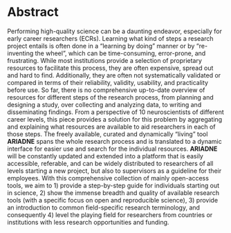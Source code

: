 # Abstract

Performing high-quality science can be a daunting endeavor, especially for early career researchers (ECRs). Learning what kind of steps a research project entails is often done in a “learning by doing” manner or by “re-inventing the wheel”, which can be time-consuming, error-prone, and frustrating. While most institutions provide a selection of proprietary resources to facilitate this process, they are often expensive, spread out and hard to find.  Additionally, they are often not systematically validated or compared in terms of their reliability, validity, usability, and practicality before use.  So far, there is no comprehensive up-to-date overview of resources for different steps of the research process, from planning and designing a study, over collecting and analyzing data, to writing and disseminating findings. From a perspective of 10 neuroscientists of different career levels, this piece provides a solution for this problem by aggregating and explaining what resources are available to aid researchers in each of those steps. The freely available, curated and dynamically “living” tool **ARIADNE** spans the whole research process and is translated to a dynamic interface for easier use and search for the individual resources. **ARIADNE** will be constantly updated and extended into a platform that is easily accessible, referable, and can be widely distributed to researchers of all levels starting a new project, but also to supervisors as a guideline for their employees. With this comprehensive collection of mainly open-access tools, we aim to 1) provide a step-by-step guide for individuals starting out in science, 2) show the immense breadth and quality of available research tools (with a specific focus on open and reproducible science), 3) provide an introduction to common field-specific research terminology, and consequently 4) level the playing field for researchers from countries or institutions with less research opportunities and funding.
